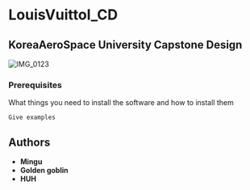 # LouisVuittol_CD

## KoreaAeroSpace University Capstone Design
![IMG_0123](https://user-images.githubusercontent.com/9380159/161889910-20057acd-6f7b-4292-ad9b-2123be353ef3.PNG)

### Prerequisites

What things you need to install the software and how to install them

```
Give examples
```

## Authors

* **Mingu**
* **Golden goblin**
* **HUH**




